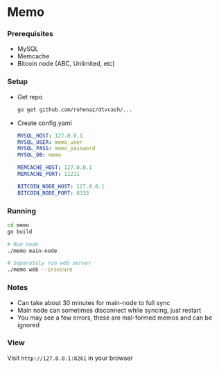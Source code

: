 # Memo

### Prerequisites

- MySQL
- Memcache
- Bitcoin node (ABC, Unlimited, etc)

### Setup

- Get repo
    ```sh
    go get github.com/rohenaz/dtvcash/...
    ```

- Create config.yaml

    ```yaml
    MYSQL_HOST: 127.0.0.1
    MYSQL_USER: memo_user
    MYSQL_PASS: memo_password
    MYSQL_DB: memo
    
    MEMCACHE_HOST: 127.0.0.1
    MEMCACHE_PORT: 11211
    
    BITCOIN_NODE_HOST: 127.0.0.1
    BITCOIN_NODE_PORT: 8333
    ```

### Running

```sh
cd memo
go build

# Run node
./memo main-node

# Separately run web server
./memo web --insecure
```

### Notes
- Can take about 30 minutes for main-node to full sync
- Main node can sometimes disconnect while syncing, just restart
- You may see a few errors, these are mal-formed memos and can be ignored


### View

Visit `http://127.0.0.1:8261` in your browser
